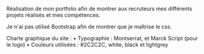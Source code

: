 Réalisation de mon portfolio afin de montrer aux recruteurs mes différents projets réalisés et mes compétences.

Je n'ai pas utilisé Bootstrap afin de montrer que je maîtrise le css.

Charte graphique du site :
  • Typographie : Montserrat, et Marck Script (pour le logo)
  • Couleurs utilisées : #2C2C2C, white, black et lightgrey


